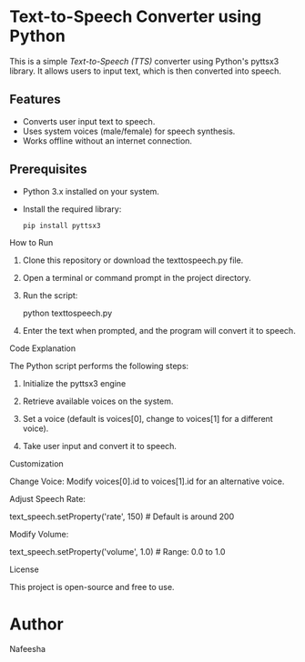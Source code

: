 # Text-to-Speech Converter using Python

This is a simple *Text-to-Speech (TTS)* converter using Python's pyttsx3 library. It allows users to input text, which is then converted into speech.

## Features

- Converts user input text to speech.
- Uses system voices (male/female) for speech synthesis.
- Works offline without an internet connection.

## Prerequisites

- Python 3.x installed on your system.
- Install the required library:

  ```bash
  pip install pyttsx3

How to Run

1. Clone this repository or download the texttospeech.py file.


2. Open a terminal or command prompt in the project directory.


3. Run the script:

    python texttospeech.py


4. Enter the text when prompted, and the program will convert it to speech.

Code Explanation

The Python script performs the following steps:

1. Initialize the pyttsx3 engine

2. Retrieve available voices on the system.

3. Set a voice (default is voices[0], change to voices[1] for a different voice).

4. Take user input and convert it to speech.


 Customization

Change Voice: Modify voices[0].id to voices[1].id for an alternative voice.

 Adjust Speech Rate:

text_speech.setProperty('rate', 150)  # Default is around 200

 Modify Volume:

text_speech.setProperty('volume', 1.0)  # Range: 0.0 to 1.0


License

This project is open-source and free to use.




# Author
Nafeesha
